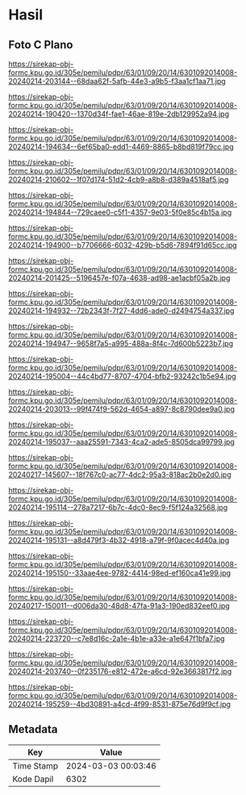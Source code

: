 # Hasil

## Foto C Plano

https://sirekap-obj-formc.kpu.go.id/305e/pemilu/pdpr/63/01/09/20/14/6301092014008-20240214-203144--68daa62f-5afb-44e3-a9b5-f3aa1cf1aa71.jpg

https://sirekap-obj-formc.kpu.go.id/305e/pemilu/pdpr/63/01/09/20/14/6301092014008-20240214-190420--1370d34f-fae1-46ae-819e-2db129952a94.jpg

https://sirekap-obj-formc.kpu.go.id/305e/pemilu/pdpr/63/01/09/20/14/6301092014008-20240214-194634--6ef65ba0-edd1-4469-8865-b8bd819f79cc.jpg

https://sirekap-obj-formc.kpu.go.id/305e/pemilu/pdpr/63/01/09/20/14/6301092014008-20240214-210602--1f07d174-51d2-4cb9-a8b8-d389a4518af5.jpg

https://sirekap-obj-formc.kpu.go.id/305e/pemilu/pdpr/63/01/09/20/14/6301092014008-20240214-194844--729caee0-c5f1-4357-9e03-5f0e85c4b15a.jpg

https://sirekap-obj-formc.kpu.go.id/305e/pemilu/pdpr/63/01/09/20/14/6301092014008-20240214-194900--b7706666-6032-429b-b5d6-7894f91d65cc.jpg

https://sirekap-obj-formc.kpu.go.id/305e/pemilu/pdpr/63/01/09/20/14/6301092014008-20240214-201425--5196457e-f07a-4638-ad98-ae1acbf05a2b.jpg

https://sirekap-obj-formc.kpu.go.id/305e/pemilu/pdpr/63/01/09/20/14/6301092014008-20240214-194932--72b2343f-7f27-4dd6-ade0-d2494754a337.jpg

https://sirekap-obj-formc.kpu.go.id/305e/pemilu/pdpr/63/01/09/20/14/6301092014008-20240214-194947--9658f7a5-a995-488a-8f4c-7d600b5223b7.jpg

https://sirekap-obj-formc.kpu.go.id/305e/pemilu/pdpr/63/01/09/20/14/6301092014008-20240214-195004--44c4bd77-8707-4704-bfb2-93242c1b5e94.jpg

https://sirekap-obj-formc.kpu.go.id/305e/pemilu/pdpr/63/01/09/20/14/6301092014008-20240214-203013--99f474f9-562d-4654-a897-8c8790dee9a0.jpg

https://sirekap-obj-formc.kpu.go.id/305e/pemilu/pdpr/63/01/09/20/14/6301092014008-20240214-195037--aaa25591-7343-4ca2-ade5-8505dca99799.jpg

https://sirekap-obj-formc.kpu.go.id/305e/pemilu/pdpr/63/01/09/20/14/6301092014008-20240217-145607--18f767c0-ac77-4dc2-95a3-818ac2b0e2d0.jpg

https://sirekap-obj-formc.kpu.go.id/305e/pemilu/pdpr/63/01/09/20/14/6301092014008-20240214-195114--278a7217-6b7c-4dc0-8ec9-f5f124a32568.jpg

https://sirekap-obj-formc.kpu.go.id/305e/pemilu/pdpr/63/01/09/20/14/6301092014008-20240214-195131--a8d479f3-4b32-4918-a79f-9f0acec4d40a.jpg

https://sirekap-obj-formc.kpu.go.id/305e/pemilu/pdpr/63/01/09/20/14/6301092014008-20240214-195150--33aae4ee-9782-4414-98ed-ef160ca41e99.jpg

https://sirekap-obj-formc.kpu.go.id/305e/pemilu/pdpr/63/01/09/20/14/6301092014008-20240217-150011--d006da30-48d8-47fa-91a3-190ed832eef0.jpg

https://sirekap-obj-formc.kpu.go.id/305e/pemilu/pdpr/63/01/09/20/14/6301092014008-20240214-223720--c7e8d16c-2a1e-4b1e-a33e-a1e647f1bfa7.jpg

https://sirekap-obj-formc.kpu.go.id/305e/pemilu/pdpr/63/01/09/20/14/6301092014008-20240214-203740--0f235176-e812-472e-a6cd-92e3663817f2.jpg

https://sirekap-obj-formc.kpu.go.id/305e/pemilu/pdpr/63/01/09/20/14/6301092014008-20240214-195259--4bd30891-a4cd-4f99-8531-875e76d9f9cf.jpg


## Metadata

| Key        | Value               |
| ---------- | ------------------- |
| Time Stamp | 2024-03-03 00:03:46 |
| Kode Dapil | 6302                |




